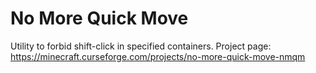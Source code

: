 # No More Quick Move
Utility to forbid shift-click in specified containers. Project page: https://minecraft.curseforge.com/projects/no-more-quick-move-nmqm
